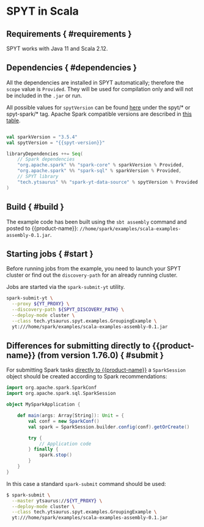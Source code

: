 # SPYT in Scala

## Requirements { #requirements }

SPYT works with Java 11 and Scala 2.12.

## Dependencies { #dependencies }

All the dependencies are installed in SPYT automatically; therefore the `scope` value is `Provided`. They will be used for compilation only and will not be included in the `.jar` or run.

All possible values for `spytVersion` can be found [here](https://github.com/ytsaurus/ytsaurus/tags) under the spyt/* or spyt-spark/* tag. Apache Spark compatible versions are described in [this table](../../../../../user-guide/data-processing/spyt/overview.md#spyt-compatibility).

```scala

val sparkVersion = "3.5.4"
val spytVersion = "{{spyt-version}}"

libraryDependencies ++= Seq(
    // Spark dependencies
    "org.apache.spark" %% "spark-core" % sparkVersion % Provided,
    "org.apache.spark" %% "spark-sql" % sparkVersion % Provided,
    // SPYT library
    "tech.ytsaurus" %% "spark-yt-data-source" % spytVersion % Provided
)
```

## Build { #build }

The example code has been built using the `sbt assembly` command and posted to {{product-name}}: `//home/spark/examples/scala-examples-assembly-0.1.jar`.

## Starting jobs { #start }

Before running jobs from the example, you need to launch your SPYT cluster or find out the `discovery-path` for an already running cluster.

Jobs are started via the `spark-submit-yt` utility.

```bash
spark-submit-yt \
  --proxy ${YT_PROXY} \
  --discovery-path ${SPYT_DISCOVERY_PATH} \
  --deploy-mode cluster \
  --class tech.ytsaurus.spyt.examples.GroupingExample \
  yt:///home/spark/examples/scala-examples-assembly-0.1.jar

```

## Differences for submitting directly to {{product-name}} (from version 1.76.0) { #submit }

For submitting Spark tasks [directly to {{product-name}}](../../../../../user-guide/data-processing/spyt/launch.md#submit) a `SparkSession` object should be created according to Spark recommendations:

```scala
import org.apache.spark.SparkConf
import org.apache.spark.sql.SparkSession

object MySparkApplication {

    def main(args: Array[String]): Unit = {
        val conf = new SparkConf()
        val spark = SparkSession.builder.config(conf).getOrCreate()

        try {
            // Application code
        } finally {
            spark.stop()
        }
    }
}
```

In this case a standard `spark-submit` command should be used:

```bash
$ spark-submit \
  --master ytsaurus://${YT_PROXY} \
  --deploy-mode cluster \
  --class tech.ytsaurus.spyt.examples.GroupingExample \
  yt:///home/spark/examples/scala-examples-assembly-0.1.jar

```
